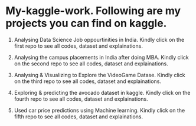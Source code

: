 # My-kaggle-work. Following are my projects you can find on kaggle.

1. Analysing Data Science Job oppourtinities in India. Kindly click on the first repo to see all codes, dataset and explainations.

2. Analysing the campus placements in India after doing MBA. Kindly click on the second repo to see all codes, dataset and explainations.

3. Analysing & Visualizing to Explore the VideoGame Datase. Kindly click on the third repo to see all codes, dataset and explainations.

4. Exploring & predicting the avocado dataset in kaggle. Kindly click on the fourth repo to see all codes, dataset and explainations.

5. Used car price predictions using Machine learning. Kindly click on the fifth repo to see all codes, dataset and explainations.


